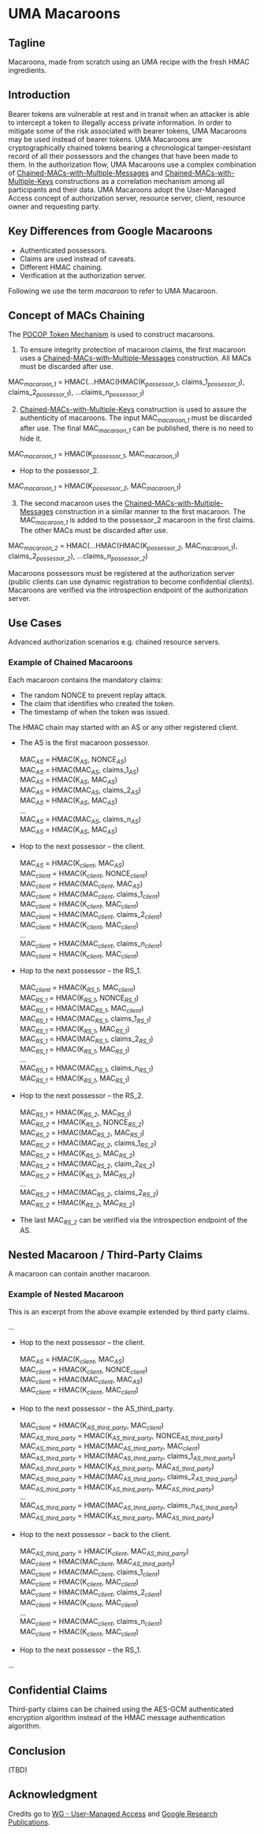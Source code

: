 # UMA Macaroons

## Tagline

Macaroons, made from scratch using an UMA recipe with the fresh HMAC ingredients.

## Introduction

Bearer tokens are vulnerable at rest and in transit when an attacker is able to intercept a token to illegally access private information. In order to mitigate some of the risk associated with bearer tokens, UMA Macaroons may be used instead of bearer tokens. UMA Macaroons are cryptographically chained tokens bearing a chronological tamper-resistant record of all their possessors and the changes that have been made to them. In the authorization flow, UMA Macaroons use a complex combination of [Chained-MACs-with-Multiple-Messages][4] and [Chained-MACs-with-Multiple-Keys][5] constructions as a correlation mechanism among all participants and their data. UMA Macaroons adopt the User-Managed Access concept of authorization server, resource server, client, resource owner and requesting party.

## Key Differences from Google Macaroons

* Authenticated possessors.
* Claims are used instead of caveats.
* Different HMAC chaining.
* Verification at the authorization server.

Following we use the term *macaroon* to refer to UMA Macaroon.

## Concept of MACs Chaining

The [POCOP Token Mechanism][6] is used to construct macaroons.

1. To ensure integrity protection of macaroon claims, the first macaroon uses a [Chained-MACs-with-Multiple-Messages][4] construction. All MACs must be discarded after use.

MAC<sub><i>macaroon_1</i></sub> = HMAC(...HMAC(HMAC(K<sub><i>possessor_1</i></sub>, claims_1<sub><i>possessor_1</i></sub>), claims_2<sub><i>possessor_1</i></sub>), ...claims_n<sub><i>possessor_1</i></sub>)

2. [Chained-MACs-with-Multiple-Keys][5] construction is used to assure the authenticity of macaroons. The input MAC<sub><i>macaroon_1</i></sub> must be discarded after use. The final MAC<sub><i>macaroon_1</i></sub> can be published, there is no need to hide it.

MAC<sub><i>macaroon_1</i></sub> = HMAC(K<sub><i>possessor_1</i></sub>, MAC<sub><i>macaroon_1</i></sub>)

- Hop to the possessor_2.

MAC<sub><i>macaroon_1</i></sub> = HMAC(K<sub><i>possessor_2</i></sub>, MAC<sub><i>macaroon_1</i></sub>)

3. The second macaroon uses the [Chained-MACs-with-Multiple-Messages][4] construction in a similar manner to the first macaroon. The MAC<sub><i>macaroon_1</i></sub> is added to the possessor_2 macaroon in the first claims. The other MACs must be discarded after use.

MAC<sub><i>macaroon_2</i></sub> = HMAC(...HMAC(HMAC(K<sub><i>possessor_2</i></sub>, MAC<sub><i>macaroon_1</i></sub>), claims_2<sub><i>possessor_2</i></sub>), ...claims_n<sub><i>possessor_2</i></sub>)

Macaroons possessors must be registered at the authorization server (public clients can use dynamic registration to become confidential clients). Macaroons are verified via the introspection endpoint of the authorization server.

## Use Cases

Advanced authorization scenarios e.g. chained resource servers.

### Example of Chained Macaroons

Each macaroon contains the mandatory claims:

* The random NONCE to prevent replay attack.
* The claim that identifies who created the token.
* The timestamp of when the token was issued.

The HMAC chain may started with an AS or any other registered client. 

- The AS is the first macaroon possessor.<br><br>
MAC<sub><i>AS</i></sub> = HMAC(K<sub><i>AS</i></sub>, NONCE<sub><i>AS</i></sub>)<br>
MAC<sub><i>AS</i></sub> = HMAC(MAC<sub><i>AS</i></sub>, claims_1<sub><i>AS</i></sub>)<br>
MAC<sub><i>AS</i></sub> = HMAC(K<sub><i>AS</i></sub>, MAC<sub><i>AS</i></sub>)<br>
MAC<sub><i>AS</i></sub> = HMAC(MAC<sub><i>AS</i></sub>, claims_2<sub><i>AS</i></sub>)<br>
MAC<sub><i>AS</i></sub> = HMAC(K<sub><i>AS</i></sub>, MAC<sub><i>AS</i></sub>)<br>
...<br>
MAC<sub><i>AS</i></sub> = HMAC(MAC<sub><i>AS</i></sub>, claims_n<sub><i>AS</i></sub>)<br>
MAC<sub><i>AS</i></sub> = HMAC(K<sub><i>AS</i></sub>, MAC<sub><i>AS</i></sub>)<br>
- Hop to the next possessor – the client.<br><br>
MAC<sub><i>AS</i></sub> = HMAC(K<sub><i>client</i></sub>, MAC<sub><i>AS</i></sub>)<br>
MAC<sub><i>client</i></sub> = HMAC(K<sub><i>client</i></sub>, NONCE<sub><i>client</i></sub>)<br>
MAC<sub><i>client</i></sub> = HMAC(MAC<sub><i>client</i></sub>, MAC<sub><i>AS</i></sub>)<br>
MAC<sub><i>client</i></sub> = HMAC(MAC<sub><i>client</i></sub>, claims_1<sub><i>client</i></sub>)<br>
MAC<sub><i>client</i></sub> = HMAC(K<sub><i>client</i></sub>, MAC<sub><i>client</i></sub>)<br>
MAC<sub><i>client</i></sub> = HMAC(MAC<sub><i>client</i></sub>, claims_2<sub><i>client</i></sub>)<br>
MAC<sub><i>client</i></sub> = HMAC(K<sub><i>client</i></sub>, MAC<sub><i>client</i></sub>)<br>
...<br>
MAC<sub><i>client</i></sub> = HMAC(MAC<sub><i>client</i></sub>, claims_n<sub><i>client</i></sub>)<br>
MAC<sub><i>client</i></sub> = HMAC(K<sub><i>client</i></sub>, MAC<sub><i>client</i></sub>)<br>
- Hop to the next possessor – the RS_1.<br><br>
MAC<sub><i>client</i></sub> = HMAC(K<sub><i>RS_1</i></sub>, MAC<sub><i>client</i></sub>)<br>
MAC<sub><i>RS_1</i></sub> = HMAC(K<sub><i>RS_1</i></sub>, NONCE<sub><i>RS_1</i></sub>)<br>
MAC<sub><i>RS_1</i></sub> = HMAC(MAC<sub><i>RS_1</i></sub>, MAC<sub><i>client</i></sub>)<br>
MAC<sub><i>RS_1</i></sub> = HMAC(MAC<sub><i>RS_1</i></sub>, claims_1<sub><i>RS_1</i></sub>)<br>
MAC<sub><i>RS_1</i></sub> = HMAC(K<sub><i>RS_1</i></sub>, MAC<sub><i>RS_1</i></sub>)<br>
MAC<sub><i>RS_1</i></sub> = HMAC(MAC<sub><i>RS_1</i></sub>, claims_2<sub><i>RS_1</i></sub>)<br>
MAC<sub><i>RS_1</i></sub> = HMAC(K<sub><i>RS_1</i></sub>, MAC<sub><i>RS_1</i></sub>)<br>
...<br>
MAC<sub><i>RS_1</i></sub> = HMAC(MAC<sub><i>RS_1</i></sub>, claims_n<sub><i>RS_1</i></sub>)<br>
MAC<sub><i>RS_1</i></sub> = HMAC(K<sub><i>RS_1</i></sub>, MAC<sub><i>RS_1</i></sub>)<br>
- Hop to the next possessor – the RS_2.<br><br>
MAC<sub><i>RS_1</i></sub> = HMAC(K<sub><i>RS_2</i></sub>, MAC<sub><i>RS_1</i></sub>)<br>
MAC<sub><i>RS_2</i></sub> = HMAC(K<sub><i>RS_2</i></sub>, NONCE<sub><i>RS_2</i></sub>)<br>
MAC<sub><i>RS_2</i></sub> = HMAC(MAC<sub><i>RS_2</i></sub>, MAC<sub><i>RS_1</i></sub>)<br>
MAC<sub><i>RS_2</i></sub> = HMAC(MAC<sub><i>RS_2</i></sub>, claims_1<sub><i>RS_2</i></sub>)<br>
MAC<sub><i>RS_2</i></sub> = HMAC(K<sub><i>RS_2</i></sub>, MAC<sub><i>RS_2</i></sub>)<br>
MAC<sub><i>RS_2</i></sub> = HMAC(MAC<sub><i>RS_2</i></sub>, claim_2<sub><i>RS_2</i></sub>)<br>
MAC<sub><i>RS_2</i></sub> = HMAC(K<sub><i>RS_2</i></sub>, MAC<sub><i>RS_2</i></sub>)<br>
...<br>
MAC<sub><i>RS_2</i></sub> = HMAC(MAC<sub><i>RS_2</i></sub>, claims_2<sub><i>RS_2</i></sub>)<br>
MAC<sub><i>RS_2</i></sub> = HMAC(K<sub><i>RS_2</i></sub>, MAC<sub><i>RS_2</i></sub>)<br>

- The last MAC<sub><i>RS_2</i></sub> can be verified via the introspection endpoint of the AS.

## Nested Macaroon / Third-Party Claims

A macaroon can contain another macaroon.

### Example of Nested Macaroon

This is an excerpt from the above example extended by third party claims.

...
- Hop to the next possessor – the client.<br><br>
MAC<sub><i>AS</i></sub> = HMAC(K<sub><i>client</i></sub>, MAC<sub><i>AS</i></sub>)<br>
MAC<sub><i>client</i></sub> = HMAC(K<sub><i>client</i></sub>, NONCE<sub><i>client</i></sub>)<br>
MAC<sub><i>client</i></sub> = HMAC(MAC<sub><i>client</i></sub>, MAC<sub><i>AS</i></sub>)<br>
MAC<sub><i>client</i></sub> = HMAC(K<sub><i>client</i></sub>, MAC<sub><i>client</i></sub>)<br><br>
- Hop to the next possessor – the AS_third_party.<br><br>
MAC<sub><i>client</i></sub> = HMAC(K<sub><i>AS_third_party</i></sub>, MAC<sub><i>client</i></sub>)<br>
MAC<sub><i>AS_third_party</i></sub> = HMAC(K<sub><i>AS_third_party</i></sub>, NONCE<sub><i>AS_third_party</i></sub>)<br>
MAC<sub><i>AS_third_party</i></sub> = HMAC(MAC<sub><i>AS_third_party</i></sub>, MAC<sub><i>client</i></sub>)<br>
MAC<sub><i>AS_third_party</i></sub> = HMAC(MAC<sub><i>AS_third_party</i></sub>, claims_1<sub><i>AS_third_party</i></sub>)<br>
MAC<sub><i>AS_third_party</i></sub> = HMAC(K<sub><i>AS_third_party</i></sub>, MAC<sub><i>AS_third_party</i></sub>)<br>
MAC<sub><i>AS_third_party</i></sub> = HMAC(MAC<sub><i>AS_third_party</i></sub>, claims_2<sub><i>AS_third_party</i></sub>)<br>
MAC<sub><i>AS_third_party</i></sub> = HMAC(K<sub><i>AS_third_party</i></sub>, MAC<sub><i>AS_third_party</i></sub>)<br>
...<br>
MAC<sub><i>AS_third_party</i></sub> = HMAC(MAC<sub><i>AS_third_party</i></sub>, claims_n<sub><i>AS_third_party</i></sub>)<br>
MAC<sub><i>AS_third_party</i></sub> = HMAC(K<sub><i>AS_third_party</i></sub>, MAC<sub><i>AS_third_party</i></sub>)<br><br>
- Hop to the next possessor – back to the client.<br><br>
MAC<sub><i>AS_third_party</i></sub> = HMAC(K<sub><i>client</i></sub>, MAC<sub><i>AS_third_party</i></sub>)<br>
MAC<sub><i>client</i></sub> = HMAC(MAC<sub><i>client</i></sub>, MAC<sub><i>AS_third_party</i></sub>)<br>
MAC<sub><i>client</i></sub> = HMAC(MAC<sub><i>client</i></sub>, claims_1<sub><i>client</i></sub>)<br>
MAC<sub><i>client</i></sub> = HMAC(K<sub><i>client</i></sub>, MAC<sub><i>client</i></sub>)<br>
MAC<sub><i>client</i></sub> = HMAC(MAC<sub><i>client</i></sub>, claims_2<sub><i>client</i></sub>)<br>
MAC<sub><i>client</i></sub> = HMAC(K<sub><i>client</i></sub>, MAC<sub><i>client</i></sub>)<br>
...<br>
MAC<sub><i>client</i></sub> = HMAC(MAC<sub><i>client</i></sub>, claims_n<sub><i>client</i></sub>)<br>
MAC<sub><i>client</i></sub> = HMAC(K<sub><i>client</i></sub>, MAC<sub><i>client</i></sub>)<br><br>
- Hop to the next possessor – the RS_1.

...

## Confidential Claims

Third-party claims can be chained using the AES-GCM authenticated encryption algorithm instead of the HMAC message authentication algorithm.

## Conclusion

(TBD)

## Acknowledgment

Credits go to [WG - User-Managed Access][1] and [Google Research Publications][2].

[1]: https://kantarainitiative.org/confluence/display/uma/Home
[2]: https://research.google/pubs/pub41892/
[3]: https://github.com/umalabs/uma-pocop-tokens
[4]: https://github.com/umalabs/uma-pocop-tokens#chained-macs-with-multiple-messages
[5]: https://github.com/umalabs/uma-pocop-tokens#chained-macs-with-multiple-keys
[6]: https://github.com/umalabs/uma-pocop-tokens#pocop-token-mechanism
